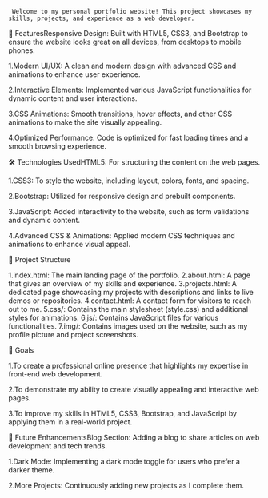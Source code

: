      Welcome to my personal portfolio website! This project showcases my skills, projects, and experience as a web developer.

🚀 FeaturesResponsive Design: 
             Built with HTML5, CSS3, and Bootstrap to ensure the website looks great on all devices, from desktops to mobile phones.

1.Modern UI/UX: 
            A clean and modern design with advanced CSS and animations to enhance user experience.

2.Interactive Elements:
              Implemented various JavaScript functionalities for dynamic content and user interactions.

3.CSS Animations: 
              Smooth transitions, hover effects, and other CSS animations to make the site visually appealing.

4.Optimized Performance: 
              Code is optimized for fast loading times and a smooth browsing experience.

🛠️ Technologies UsedHTML5: 
          For structuring the content on the web pages.

1.CSS3: 
          To style the website, including layout, colors, fonts, and spacing.

2.Bootstrap: 
          Utilized for responsive design and prebuilt components.

3.JavaScript: 
          Added interactivity to the website, such as form validations and dynamic content.

4.Advanced CSS & Animations: 
         Applied modern CSS techniques and animations to enhance visual appeal.

📂 Project Structure

1.index.html:
         The main landing page of the portfolio.
2.about.html: 
         A page that gives an overview of my skills and experience.
3.projects.html: 
         A dedicated page showcasing my projects with descriptions and links to live demos or repositories.
4.contact.html: 
         A contact form for visitors to reach out to me.
5.css/: 
        Contains the main stylesheet (style.css) and additional styles for animations.
6.js/: 
        Contains JavaScript files for various functionalities.
7.img/: 
       Contains images used on the website, such as my profile picture and project screenshots.

🎯 Goals

1.To create a professional online presence that highlights my expertise in front-end web development.

2.To demonstrate my ability to create visually appealing and interactive web pages.

3.To improve my skills in HTML5, CSS3, Bootstrap, and JavaScript by applying them in a real-world project.

🚧 Future EnhancementsBlog Section: 
        Adding a blog to share articles on web development and tech trends.

1.Dark Mode: Implementing a dark mode toggle for users who prefer a darker theme.

2.More Projects: Continuously adding new projects as I complete them.